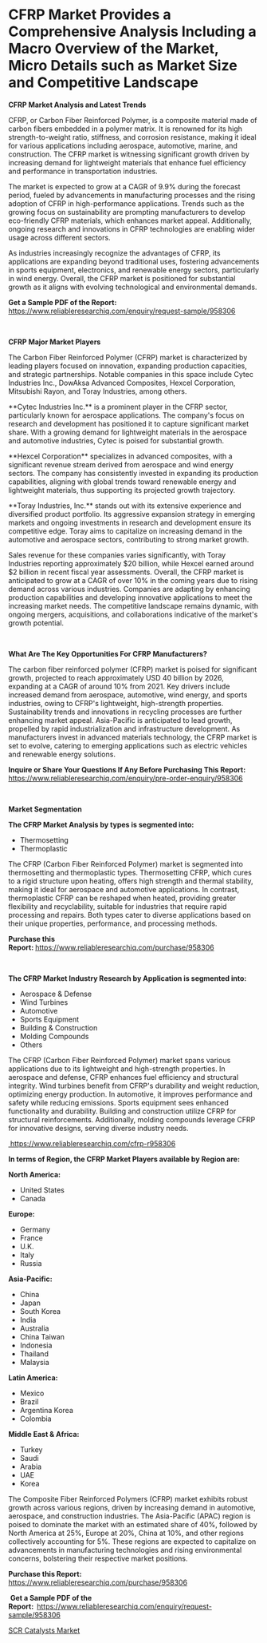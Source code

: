 <p><h1>CFRP Market Provides a Comprehensive Analysis Including a Macro Overview of the Market, Micro Details such as Market Size and Competitive Landscape</h1></p><p><strong>CFRP Market Analysis and Latest Trends</strong></p>
<p><p>CFRP, or Carbon Fiber Reinforced Polymer, is a composite material made of carbon fibers embedded in a polymer matrix. It is renowned for its high strength-to-weight ratio, stiffness, and corrosion resistance, making it ideal for various applications including aerospace, automotive, marine, and construction. The CFRP market is witnessing significant growth driven by increasing demand for lightweight materials that enhance fuel efficiency and performance in transportation industries. </p><p>The market is expected to grow at a CAGR of 9.9% during the forecast period, fueled by advancements in manufacturing processes and the rising adoption of CFRP in high-performance applications. Trends such as the growing focus on sustainability are prompting manufacturers to develop eco-friendly CFRP materials, which enhances market appeal. Additionally, ongoing research and innovations in CFRP technologies are enabling wider usage across different sectors. </p><p>As industries increasingly recognize the advantages of CFRP, its applications are expanding beyond traditional uses, fostering advancements in sports equipment, electronics, and renewable energy sectors, particularly in wind energy. Overall, the CFRP market is positioned for substantial growth as it aligns with evolving technological and environmental demands.</p></p>
<p><strong>Get a Sample PDF of the Report:&nbsp;</strong> <a href="https://www.reliableresearchiq.com/enquiry/request-sample/958306?utm_campaign=3279&utm_medium=2&utm_source=Github&utm_content=ia&utm_term=01042025&utm_id=cfrp">https://www.reliableresearchiq.com/enquiry/request-sample/958306</a></p>
<p>&nbsp;</p>
<p><strong>CFRP Major Market Players</strong></p>
<p><p>The Carbon Fiber Reinforced Polymer (CFRP) market is characterized by leading players focused on innovation, expanding production capacities, and strategic partnerships. Notable companies in this space include Cytec Industries Inc., DowAksa Advanced Composites, Hexcel Corporation, Mitsubishi Rayon, and Toray Industries, among others.</p><p>**Cytec Industries Inc.** is a prominent player in the CFRP sector, particularly known for aerospace applications. The company's focus on research and development has positioned it to capture significant market share. With a growing demand for lightweight materials in the aerospace and automotive industries, Cytec is poised for substantial growth.</p><p>**Hexcel Corporation** specializes in advanced composites, with a significant revenue stream derived from aerospace and wind energy sectors. The company has consistently invested in expanding its production capabilities, aligning with global trends toward renewable energy and lightweight materials, thus supporting its projected growth trajectory.</p><p>**Toray Industries, Inc.** stands out with its extensive experience and diversified product portfolio. Its aggressive expansion strategy in emerging markets and ongoing investments in research and development ensure its competitive edge. Toray aims to capitalize on increasing demand in the automotive and aerospace sectors, contributing to strong market growth.</p><p>Sales revenue for these companies varies significantly, with Toray Industries reporting approximately $20 billion, while Hexcel earned around $2 billion in recent fiscal year assessments. Overall, the CFRP market is anticipated to grow at a CAGR of over 10% in the coming years due to rising demand across various industries. Companies are adapting by enhancing production capabilities and developing innovative applications to meet the increasing market needs. The competitive landscape remains dynamic, with ongoing mergers, acquisitions, and collaborations indicative of the market's growth potential.</p></p>
<p>&nbsp;</p>
<p><strong>What Are The Key Opportunities For CFRP Manufacturers?</strong></p>
<p><p>The carbon fiber reinforced polymer (CFRP) market is poised for significant growth, projected to reach approximately USD 40 billion by 2026, expanding at a CAGR of around 10% from 2021. Key drivers include increased demand from aerospace, automotive, wind energy, and sports industries, owing to CFRP's lightweight, high-strength properties. Sustainability trends and innovations in recycling processes are further enhancing market appeal. Asia-Pacific is anticipated to lead growth, propelled by rapid industrialization and infrastructure development. As manufacturers invest in advanced materials technology, the CFRP market is set to evolve, catering to emerging applications such as electric vehicles and renewable energy solutions.</p></p>
<p><strong>Inquire or Share Your Questions If Any Before Purchasing This Report:</strong> <a href="https://www.reliableresearchiq.com/enquiry/pre-order-enquiry/958306?utm_campaign=3279&utm_medium=2&utm_source=Github&utm_content=ia&utm_term=01042025&utm_id=cfrp">https://www.reliableresearchiq.com/enquiry/pre-order-enquiry/958306</a></p>
<p>&nbsp;</p>
<p><strong>Market Segmentation</strong></p>
<p><strong>The CFRP Market Analysis by types is segmented into:</strong></p>
<p><ul><li>Thermosetting</li><li>Thermoplastic</li></ul></p>
<p><p>The CFRP (Carbon Fiber Reinforced Polymer) market is segmented into thermosetting and thermoplastic types. Thermosetting CFRP, which cures to a rigid structure upon heating, offers high strength and thermal stability, making it ideal for aerospace and automotive applications. In contrast, thermoplastic CFRP can be reshaped when heated, providing greater flexibility and recyclability, suitable for industries that require rapid processing and repairs. Both types cater to diverse applications based on their unique properties, performance, and processing methods.</p></p>
<p><strong>Purchase this Report:&nbsp;</strong><a href="https://www.reliableresearchiq.com/purchase/958306?utm_campaign=3279&utm_medium=2&utm_source=Github&utm_content=ia&utm_term=01042025&utm_id=cfrp">https://www.reliableresearchiq.com/purchase/958306</a></p>
<p>&nbsp;</p>
<p><strong>The CFRP Market Industry Research by Application is segmented into:</strong></p>
<p><ul><li>Aerospace & Defense</li><li>Wind Turbines</li><li>Automotive</li><li>Sports Equipment</li><li>Building & Construction</li><li>Molding Compounds</li><li>Others</li></ul></p>
<p><p>The CFRP (Carbon Fiber Reinforced Polymer) market spans various applications due to its lightweight and high-strength properties. In aerospace and defense, CFRP enhances fuel efficiency and structural integrity. Wind turbines benefit from CFRP's durability and weight reduction, optimizing energy production. In automotive, it improves performance and safety while reducing emissions. Sports equipment sees enhanced functionality and durability. Building and construction utilize CFRP for structural reinforcements. Additionally, molding compounds leverage CFRP for innovative designs, serving diverse industry needs.</p></p>
<p><a href="https://www.reliableresearchiq.com/cfrp-r958306?utm_campaign=3279&utm_medium=2&utm_source=Github&utm_content=ia&utm_term=01042025&utm_id=cfrp">&nbsp;https://www.reliableresearchiq.com/cfrp-r958306</a></p>
<p><strong>In terms of Region, the CFRP Market Players available by Region are:</strong></p>
<p>
    <p> <strong> North America: </strong>
        <ul>
            <li>United States</li>
            <li>Canada</li>
        </ul>
        </p> 
    <p> <strong> Europe: </strong>
        <ul>
            <li>Germany</li>
            <li>France</li>
            <li>U.K.</li>
            <li>Italy</li>
            <li>Russia</li>
        </ul>
        </p> 
    <p> <strong> Asia-Pacific: </strong>
        <ul>
            <li>China</li>
            <li>Japan</li>
            <li>South Korea</li>
            <li>India</li>
            <li>Australia</li>
            <li>China Taiwan</li>
            <li>Indonesia</li>
            <li>Thailand</li>
            <li>Malaysia</li>
        </ul>
        </p> 
    <p> <strong> Latin America: </strong>
        <ul>
            <li>Mexico</li>
            <li>Brazil</li>
            <li>Argentina Korea</li>
            <li>Colombia</li>
        </ul>
        </p> 
    <p> <strong> Middle East & Africa: </strong>
        <ul>
            <li>Turkey</li>
            <li>Saudi</li>
            <li>Arabia</li>
            <li>UAE</li>
            <li>Korea</li>
        </ul>
    </p>
    </p>
<p><p>The Composite Fiber Reinforced Polymers (CFRP) market exhibits robust growth across various regions, driven by increasing demand in automotive, aerospace, and construction industries. The Asia-Pacific (APAC) region is poised to dominate the market with an estimated share of 40%, followed by North America at 25%, Europe at 20%, China at 10%, and other regions collectively accounting for 5%. These regions are expected to capitalize on advancements in manufacturing technologies and rising environmental concerns, bolstering their respective market positions.</p></p>
<p><strong>Purchase this Report: </strong><a href="https://www.reliableresearchiq.com/purchase/958306?utm_campaign=3279&utm_medium=2&utm_source=Github&utm_content=ia&utm_term=01042025&utm_id=cfrp">https://www.reliableresearchiq.com/purchase/958306</a></p>
<p>&nbsp;<strong>Get a Sample PDF of the Report:&nbsp;&nbsp;</strong><a href="https://www.reliableresearchiq.com/enquiry/request-sample/958306?utm_campaign=3279&utm_medium=2&utm_source=Github&utm_content=ia&utm_term=01042025&utm_id=cfrp">https://www.reliableresearchiq.com/enquiry/request-sample/958306</a></p>
<p><strong></strong></p>
<p><p><a href="https://github.com/peggiputra7o/Market-Research-Report-List-1/blob/main/scr-catalysts-market.md?utm_campaign=3279&utm_medium=2&utm_source=Github&utm_content=ia&utm_term=01042025&utm_id=cfrp">SCR Catalysts Market</a></p></p>